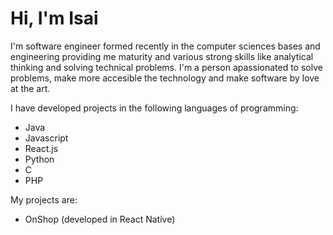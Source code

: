 # Hi, I'm Isai  

I'm software engineer formed recently in the computer sciences bases and engineering providing me maturity and various strong skills like analytical thinking and solving technical problems. I'm a person apassionated to solve problems, make more accesible the technology and make software by love at the art.  

I have developed projects in the following languages of programming:  

- Java
- Javascript
- React.js
- Python
- C
- PHP

My projects are:

- OnShop (developed in React Native)